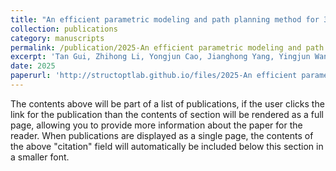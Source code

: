```yaml
---
title: "An efficient parametric modeling and path planning method for 3D printing of curved surface corrugated sandwich structures"
collection: publications
category: manuscripts
permalink: /publication/2025-An efficient parametric modeling and path planning method for 3D printing
excerpt: 'Tan Gui, Zhihong Li, Yongjun Cao, Jianghong Yang, Yingjun Wang, Graphical Models'
date: 2025
paperurl: 'http://structoptlab.github.io/files/2025-An efficient parametric modeling and path planning method for 3D printing.pdf'
---
```

The contents above will be part of a list of publications, if the user clicks the link for the publication than the contents of section will be rendered as a full page, allowing you to provide more information about the paper for the reader. When publications are displayed as a single page, the contents of the above "citation" field will automatically be included below this section in a smaller font.
